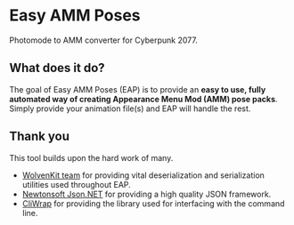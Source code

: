 # Easy AMM Poses
Photomode to AMM converter for Cyberpunk 2077.

## What does it do?
The goal of Easy AMM Poses (EAP) is to provide an <b>easy to use, fully automated way of creating Appearance Menu Mod (AMM) pose packs</b>. Simply provide your animation file(s) and EAP will handle the rest. 

## Thank you

This tool builds upon the hard work of many.

- [WolvenKit team](https://github.com/WolvenKit) for providing vital deserialization and serialization utilities used throughout EAP.
- [Newtonsoft Json.NET](https://www.newtonsoft.com/json) for providing a high quality JSON framework.
- [CliWrap](https://github.com/Tyrrrz/CliWrap) for providing the library used for interfacing with the command line.
